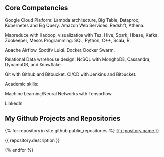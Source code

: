## Core Competencies

Google Cloud Platform: Lambda architecture, Big Table, Dataproc, Kubernetes and Big Query. 
Amazon Web Services: Redshift, Athena. 

Mapreduce with Hadoop, visualization with Tez, Hive, Spark, Hbase, Kafka, Zookeeper, Mesos Programming: SQL, Python, C++, Scala, R.

Apache Airflow, Spotify Luigi, Docker, Docker Swarm.

Relational Data warehouse design. NoSQL with MonghoDB, Cassandra, DynamoDB, and Snowflake. 

Git with Github and Bitbucket. CI/CD with Jenkins and Bitbucket.

Academic skills:

Machine Learning/Neural Networks with Tensorflow.

[LinkedIn](https://linkedin.com/in/tomtolleson)

## My Github Projects and Repositories

{% for repository in site.github.public_repositories %}
  <a href='{{ repository.html_url }}'>
    {{ repository.name }} 
  </a>

  <p>{{ repository.description }}</p>
{% endfor %}

